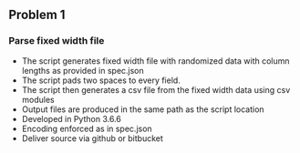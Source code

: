 ## Problem 1

### Parse fixed width file

- The script generates fixed width file with randomized data with column lengths as provided in spec.json
- The script pads two spaces to every field.
- The script then generates a csv file from the fixed width data using csv modules
- Output files are produced in the same path as the script location
- Developed in Python 3.6.6
- Encoding enforced as in spec.json
- Deliver source via github or bitbucket
